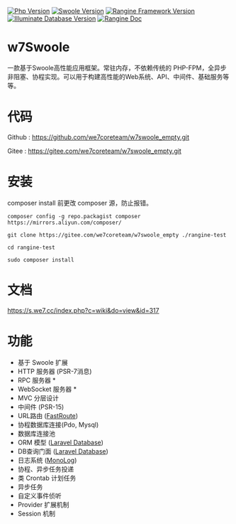 [![Php Version](https://img.shields.io/badge/php-%3E=7.1-brightgreen.svg)](https://secure.php.net/)
[![Swoole Version](https://img.shields.io/badge/swoole-%3E=4.3.0-brightgreen.svg)](https://github.com/swoole/swoole-src)
[![Rangine Framework Version](https://img.shields.io/badge/rangine-%3E=0.0.1-brightgreen.svg)](https://gitee.com/we7coreteam/w7swoole)
[![Illuminate Database Version](https://img.shields.io/badge/illuminate/database-%3E=5.6.0-brightgreen.svg)](https://github.com/illuminate/database)
[![Rangine Doc](https://img.shields.io/badge/docs-passing-green.svg?maxAge=2592000)](https://s.we7.cc/index.php?c=wiki&do=view&id=317)
# w7Swoole

一款基于Swoole高性能应用框架。常驻内存，不依赖传统的 PHP-FPM，全异步非阻塞、协程实现。可以用于构建高性能的Web系统、API、中间件、基础服务等等。

# 代码

Github : https://github.com/we7coreteam/w7swoole_empty.git

Gitee : https://gitee.com/we7coreteam/w7swoole_empty.git

# 安装

composer install 前更改 composer 源，防止报错。

```
composer config -g repo.packagist composer https://mirrors.aliyun.com/composer/

git clone https://gitee.com/we7coreteam/w7swoole_empty ./rangine-test

cd rangine-test

sudo composer install
```


# 文档

https://s.we7.cc/index.php?c=wiki&do=view&id=317

# 功能

- 基于 Swoole 扩展
- HTTP 服务器 (PSR-7消息)
- RPC 服务器 *
- WebSocket 服务器 *
- MVC 分层设计
- 中间件 (PSR-15)
- URL路由 ([FastRoute](https://github.com/nikic/FastRoute))
- 协程数据库连接(Pdo, Mysql)
- 数据库连接池
- ORM 模型 ([Laravel Database](https://laravel-china.org/docs/laravel/5.5/eloquent/1332))
- DB查询门面  ([Laravel Database](https://laravel-china.org/docs/laravel/5.5/queries/1327))
- 日志系统 ([MonoLog](https://github.com/Seldaek/monolog))
- 协程、异步任务投递
- 类 Crontab 计划任务
- 异步任务
- 自定义事件侦听
- Provider 扩展机制
- Session 机制






